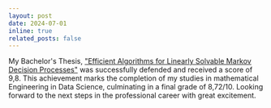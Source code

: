 ```yaml
---
layout: post
date: 2024-07-01
inline: true
related_posts: false
---
```


My Bachelor's Thesis, ["Efficient Algorithms for Linearly Solvable Markov Decision Processes"](https://davidperezcarrasco.github.io/projects/1_project/) was successfully defended and received a score of 9,8. This achievement marks the completion of my studies in mathematical Engineering in Data Science, culminating in a final grade of 8,72/10. Looking forward to the next steps in the professional career with great excitement.
